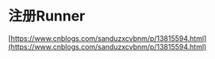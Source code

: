 # 注册Runner
[https://www.cnblogs.com/sanduzxcvbnm/p/13815594.html](https://www.cnblogs.com/sanduzxcvbnm/p/13815594.html)